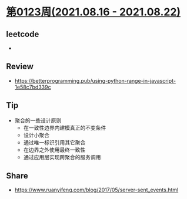 # [第0123周(2021.08.16 - 2021.08.22)](https://github.com/vjudge/ARTS/blob/master/2021/第0123周.md)

## leetcode
*

## Review
* https://betterprogramming.pub/using-python-range-in-javascript-1e58c7bd339c

## Tip
* 聚合的一些设计原则
    - 在一致性边界内建模真正的不变条件
    - 设计小聚合
    - 通过唯一标识引用其它聚合
    - 在边界之外使用最终一致性
    - 通过应用层实现跨聚合的服务调用

## Share
* https://www.ruanyifeng.com/blog/2017/05/server-sent_events.html
